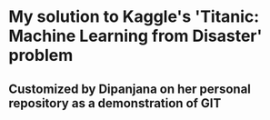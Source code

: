 # My solution to Kaggle's 'Titanic: Machine Learning from Disaster' problem
## Customized by Dipanjana on her personal repository as a demonstration of GIT
